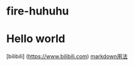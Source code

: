 # fire-huhuhu
# Hello world

[bilibili] (https://www.bilibili.com)
[markdown用法](https://www.cnblogs.com/longronglang/p/8453047.html)

